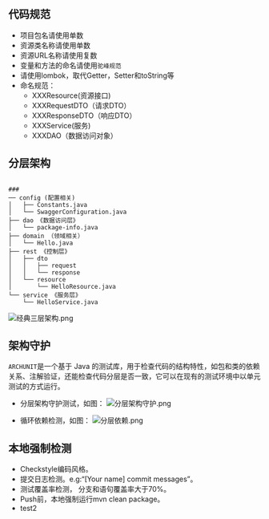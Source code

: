 ## 代码规范
* 项目包名请使用单数
* 资源类名称请使用单数
* 资源URL名称请使用复数
* 变量和方法的命名请使用`驼峰规范`
* 请使用lombok，取代Getter，Setter和toString等
* 命名规范：
    * XXXResource(资源接口)
    * XXXRequestDTO（请求DTO）
    * XXXResponseDTO（响应DTO）
    * XXXService(服务)
    * XXXDAO（数据访问对象）
    

## 分层架构

```

### 
── config (配置相关)
│   ├── Constants.java
│   └── SwaggerConfiguration.java
├── dao 《数据访问层》
│   └── package-info.java
├── domain （领域相关）
│   └── Hello.java
├── rest 《控制层》      
│   ├── dto
│   │   ├── request
│   │   └── response
│   └── resource
│       └── HelloResource.java
└── service 《服务层》
    └── HelloService.java
```

![经典三层架构.png](https://upload-images.jianshu.io/upload_images/12636540-0d41090eea583bda.png?imageMogr2/auto-orient/strip%7CimageView2/2/w/1240)

## 架构守护
`ARCHUNIT`是一个基于 Java 的测试库，用于检查代码的结构特性，如包和类的依赖关系、注解验证，还能检查代码分层是否一致，它可以在现有的测试环境中以单元测试的方式运⾏。
* 分层架构守护测试，如图：
![分层架构守护.png](https://upload-images.jianshu.io/upload_images/12636540-3e92d9b80fb2cf76.png?imageMogr2/auto-orient/strip%7CimageView2/2/w/1240)

* 循环依赖检测，如图：
![分层依赖.png](https://upload-images.jianshu.io/upload_images/12636540-3a0aea31e6c0f488.png?imageMogr2/auto-orient/strip%7CimageView2/2/w/1240)


## 本地强制检测
* Checkstyle编码风格。
* 提交日志检测。e.g:“[Your name] commit messages”。
* 测试覆盖率检测， 分支和语句覆盖率大于70%。
* Push前，本地强制运行mvn clean package。  
* test2